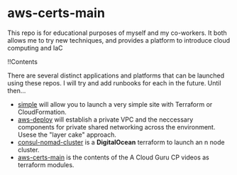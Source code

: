 # aws-certs-main

This repo is for educational purposes of myself and my co-workers. It both allows me to try new techniques, and provides a platform to introduce cloud computing and IaC

!!Contents

There are several distinct applications and platforms that can be launched using these repos. I will try and add runbooks for each in the future. Until then...

* [simple](https://github.com/aws-cert-terraform/simple) will allow you to launch a very simple site with Terraform or CloudFormation.
* [aws-deploy](https://github.com/aws-cert-terraform/aws-deploy) will establish a private VPC and the neccessary components for private shared networking across the environment. Usese the "layer cake" approach.
* [consul-nomad-cluster](https://github.com/aws-cert-terraform/consul-nomad-cluster) is a **DigitalOcean** terraform to launch an n node cluster.
* [aws-certs-main](https://github.com/aws-cert-terraform/aws-certs-main) is the contents of the A Cloud Guru CP videos as terraform modules.
